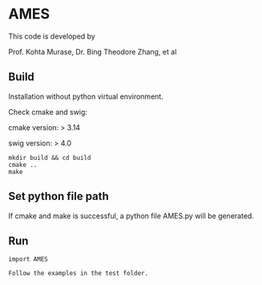 # AMES
This code is developed by

Prof. Kohta Murase,
Dr. Bing Theodore Zhang,
et al

## Build
Installation without python virtual environment.

Check cmake and swig:

cmake version: > 3.14

swig version: > 4.0
```
mkdir build && cd build
cmake ..
make
```
## Set python file path
If cmake and make is successful, a python file AMES.py will be generated.

## Run
```
import AMES

Follow the examples in the test folder.

```
